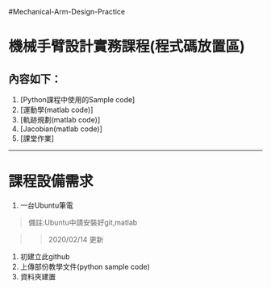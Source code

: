 #Mechanical-Arm-Design-Practice

機械手臂設計實務課程(程式碼放置區)
==================

內容如下：
----
1. [Python課程中使用的Sample code]
2. [運動學(matlab code)]
3. [軌跡規劃(matlab code)]
4. [Jacobian(matlab code)]
5. [課堂作業]

----
# 課程設備需求
1. 一台Ubuntu筆電
>備註:Ubuntu中請安裝好git,matlab

>>2020/02/14 更新
1. 初建立此github
2. 上傳部份教學文件(python sample code)
3. 資料夾建置


